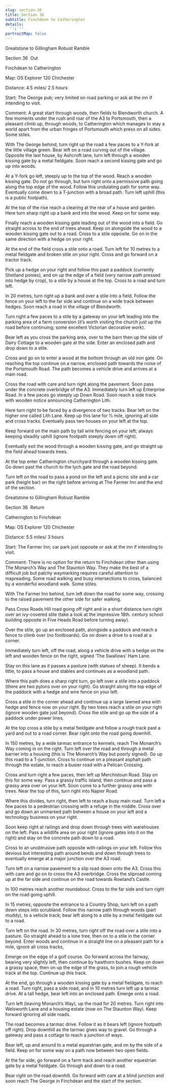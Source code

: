 ```yaml
---
slug: section-36
title: Section 36
subtitle: Finchdean to Catherington
details:
  '': ''
portraitMap: false
---
```

Greatstone to Gillingham Robust Ramble

Section 36  Out

Finchdean to Catherington

Map: OS Explorer 120 Chichester

Distance: 4.5 miles/ 2.5 hours

Start: The George pub; very limited on road parking or ask at the inn if intending to visit.

Comment: A great start through woods, then fields to Blendworth church. A few moments under the rush and roar of the A3 to Portsmouth, then a pleasant climb up, through woods, to Catherington which manages to stay a world apart from the urban fringes of Portsmouth which press on all sides. Some stiles.

With The George behind, turn right up the road a few paces to a Y-fork at the little village green. Bear left on a road curving out of the village. Opposite the last house, by Ashcroft lane, turn left through a wooden kissing gate by a metal fieldgate. Soon reach a second kissing gate and go up into woods.

At a Y-fork go left, steeply up to the top of the wood. Reach a wooden kissing gate. Do not go through, but turn right onto a permissive path going along the top edge of the wood. Follow this undulating path for some way. Eventually come down to a T-junction with a broad path. Turn left uphill (this is a public footpath).

At the top of the rise reach a clearing at the rear of a house and garden. Here turn sharp right up a bank and into the wood. Keep on for some way.

Finally reach a wooden kissing gate leading out of the wood into a field. Go straight across to the end of trees ahead. Keep on alongside the wood to a wooden kissing gate out to a road. Cross to a stile opposite. Go on in the same direction with a hedge on your right.

At the end of the field cross a stile onto a road. Turn left for 10 metres to a metal fieldgate and broken stile on your right. Cross and go forward on a tractor track.

Pick up a hedge on your right and follow this past a paddock (currently Shetland ponies), and on up the edge of a field (very narrow path pressed into hedge by crop), to a stile by a house at the top. Cross to a road and turn left.

In 20 metres, turn right up a bank and over a stile into a field. Follow the fence on your left to the far side and continue on a wide track between hedges. Soon reach a road in the village of Blendworth.

Turn right a few paces to a stile by a gateway on your left leading into the parking area of a farm conversion (it’s worth visiting the church just up the road before continuing; some excellent Victorian decorative work).

Bear left as you cross the parking area, over to the barn then up the side of Dairy Cottage to a wooden gate at the side. Enter an enclosed path and drop down to a stile.

Cross and go on to enter a wood at the bottom through an old iron gate. On reaching the top continue on a narrow, enclosed path towards the noise of the Portsmouth Road. The path becomes a vehicle drive and arrives at a main road.

Cross the road with care and turn right along the pavement. Soon pass under the concrete overbridge of the A3. Immediately turn left up Enterprise Road. In a few paces go steeply up Down Road. Soon reach a side track with wooden notice announcing Catherington Lith.

Here turn right to be faced by a divergence of two tracks. Bear left on the higher one called Lith Lane. Keep up this lane for ½ mile, ignoring all side and cross tracks. Eventually pass two houses on your left at the top.

Keep forward on the main path by tall wire fencing on your left; always keeping steadily uphill (ignore footpath steeply down off right).

Eventually exit the wood through a wooden kissing gate, and go straight up the field ahead towards trees.

At the top enter Catherington churchyard through a wooden kissing gate. Go down past the church to the lych gate and the road beyond.

Turn left on the road to pass a pond on the left and a picnic site and a car park (height bar) on the right before arriving at The Farmer Inn and the end of the section.

Greatstone to Gillingham Robust Ramble

Section 36  Return

Catherington to Finchdean

Map: OS Explorer 120 Chichester

Distance: 5.5 miles/ 3 hours

Start: The Farmer Inn; car park just opposite or ask at the inn if intending to visit.

Comment: There is no option for the return to Finchdean other than using The Monarch’s Way and The Staunton Way. They make the best of a difficult job but patchy waymarking requires careful attention to mapreading. Some road walking and busy intersections to cross, balanced by a wonderful woodland walk. Some stiles.

With The Farmer Inn behind, turn left down the road for some way, crossing to the raised pavement the other side for safer walking.

Pass Cross Roads Hill road going off right and in a short distance turn right over an ivy-covered stile (take a look at the impressive 18th. century school building opposite in Five Heads Road before turning away).

Over the stile, go up an enclosed path, alongside a paddock and reach a fence to climb over (no footboards). Go on down a drive to a road at a corner.

Immediately turn left, off the road, along a vehicle drive with a hedge on the left and wooden fence on the right, signed ‘The Swallows’ Ham Lane.

Stay on this lane as it passes a pasture (with statues of sheep). It bends a little, to pass a house and stables and continues as a woodland path.

Where this path does a sharp right turn, go left over a stile into a paddock (there are two pylons over on your right). Go straight along the top edge of the paddock with a hedge and wire fence on your left.

Cross a stile in the corner ahead and continue up a large lawned area with hedge and fence now on your right. By two trees reach a stile on your right (ignore wooden gate just beyond). Cross the stile and go up the side of a paddock under power lines.

At the top cross a stile by a metal fieldgate and follow a rough track past a yard and out to a road corner. Bear right onto the road going downhill.

In 150 metres, by a wide tarmac entrance to kennels, reach The Monarch’s Way coming in on the right. Turn left over the road and through a metal barrier into a housing (this is The Monarch’s Way but poorly signed). Go up this road to a T-junction. Cross to continue on a pleasant asphalt path through the estate, to reach a busier road with a Pelican Crossing.

Cross and turn right a few paces, then left up Merchistoun Road. Stay on this for some way. Pass a grassy traffic island, then continue and pass a grassy area over on your left. Soon come to a further grassy area with trees. Near the top of this, turn right into Napier Road.

Where this divides, turn right, then left to reach a busy main road. Turn left a few paces to a pedestrian crossing with a refuge in the middle. Cross over and go down an unmarked path between a house on your left and a technology business on your right.

Soon keep right at railings and drop down through trees with warehouses on the left. Pass a wildlife area on your right (ignore gates into it on the right) and stay on the concrete path down to a road.

Cross to an unobtrusive path opposite with railings on your left. Follow this devious but interesting path around bends and down through trees to eventually emerge at a major junction over the A3 road.

Turn left on a narrow pavement to a slip road down onto the A3. Cross this with care and go on to cross the A3 overbridge. Cross the sliproad coming up at the far side and continue on the road towards Rowland’s Castle.

In 100 metres reach another roundabout. Cross to the far side and turn right on the road going uphill.

In 15 metres, opposite the entrance to a Country Shop, turn left on a path down steps into scrubland. Follow this narrow path through woods (part muddy), to a vehicle track; bear left along to a stile by a metal fieldgate out to a road.

Turn left on the road. In 30 metres, turn right off the road over a stile into a pasture. Go straight ahead to a lone tree, then on to a stile in the corner beyond. Enter woods and continue in a straight line on a pleasant path for a mile, ignore all cross tracks,

Emerge on the edge of a golf course. Go forward across the fairway, bearing very slightly left, then continue by hawthorn bushes. Keep on down a grassy space, then on up the edge of the grass, to join a rough vehicle track at the top. Continue up this track.

At the end, go through a wooden kissing gate by a metal fieldgate, to reach a road. Turn right, pass a side road, and in 10 metres turn left up a tarmac drive. At a tall hedge, bear left into an enclosed path. Emerge onto a road.

Turn left (leaving Monarch’s Way), up the road for 20 metres. Turn right into Welsworth Lane and a housing estate (now on The Staunton Way). Keep forward ignoring all side roads.

The road becomes a tarmac drive. Follow it as it bears left (ignore footpath off right). Drop downhill as the tarmac gives way to gravel. Go through a gateway and pass a cottage to reach a junction of ways.

Bear left, up and around to a metal equestrian gate, and on by the side of a field. Keep on for some way on a path now between two open fields.

At the far side, go forward on a farm track and reach another equestrian gate by a metal fieldgate. Go through and down to a road.

Bear right on the road downhill. Go forward with care at a blind junction and soon reach The George in Finchdean and the start of the section.
